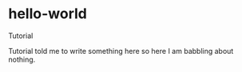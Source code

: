 hello-world
===========

Tutorial


Tutorial told me to write something here so here I am babbling about nothing.
